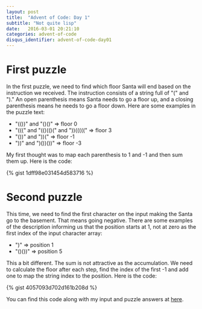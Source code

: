 ```yaml
---
layout: post
title:  "Advent of Code: Day 1"
subtitle: "Not quite lisp"
date:   2016-03-01 20:21:10
categories: advent-of-code
disqus_identifier: advent-of-code-day01
---
```

# First puzzle 

In the first puzzle, we need to find which floor Santa will end based on the instruction we received. The instruction consists of a string full of "(" and ")." An open parenthesis means Santa needs to go a floor up, and a closing parenthesis means he needs to go a floor down. Here are some examples in the puzzle text:

- "(())" and "()()" => floor 0
- "(((" and "(()(()(" and "))(((((" => floor 3
- "())" and "))(" => floor -1
- "))" and ")())())" => floor -3

My first thought was to map each parenthesis to 1 and -1 and then sum them up. Here is the code:

{% gist 1dff98e031454d583716 %}

# Second puzzle

This time, we need to find the first character on the input making the Santa go to the basement. That means going negative. There are some examples of the description informing us that the position starts at 1, not at zero as the first index of the input character array:

- ")" => position 1
- "()())" => position 5

This a bit different. The sum is not attractive as the accumulation. We need to calculate the floor after each step, find the index of the first -1 and add one to map the string index to the position. Here is the code:

{% gist 4057093d702d161b208d %}

You can find this code along with my input and puzzle answers at [here](https://github.com/darienmt/advent-of-code/blob/master/scala/src/main/scala/Day01.sc).